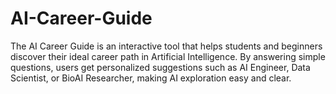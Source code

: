 # AI-Career-Guide
The AI Career Guide is an interactive tool that helps students and beginners discover their ideal career path in Artificial Intelligence. By answering simple questions, users get personalized suggestions such as AI Engineer, Data Scientist, or BioAI Researcher, making AI exploration easy and clear.
